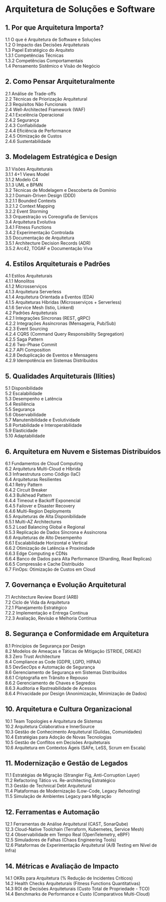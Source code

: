 # Arquitetura de Soluções e Software

## 1. Por que Arquitetura Importa?
1.1 O que é Arquitetura de Software e Soluções  
1.2 O Impacto das Decisões Arquiteturais  
1.3 Papel Estratégico do Arquiteto  
1.3.1 Competências Técnicas  
1.3.2 Competências Comportamentais  
1.4 Pensamento Sistêmico e Visão de Negócio  

## 2. Como Pensar Arquiteturalmente
2.1 Análise de Trade-offs  
2.2 Técnicas de Priorização Arquitetural  
2.3 Requisitos Não Funcionais  
2.4 Well-Architected Framework (WAF)  
2.4.1 Excelência Operacional  
2.4.2 Segurança  
2.4.3 Confiabilidade  
2.4.4 Eficiência de Performance  
2.4.5 Otimização de Custos  
2.4.6 Sustentabilidade  

## 3. Modelagem Estratégica e Design
3.1 Visões Arquiteturais  
3.1.1 4+1 Views Model  
3.1.2 Modelo C4  
3.1.3 UML e BPMN  
3.2 Técnicas de Modelagem e Descoberta de Domínio  
3.2.1 Domain-Driven Design (DDD)  
3.2.1.1 Bounded Contexts  
3.2.1.2 Context Mapping  
3.2.2 Event Storming  
3.3 Orquestração vs Coreografia de Serviços  
3.4 Arquitetura Evolutiva  
3.4.1 Fitness Functions  
3.4.2 Experimentação Controlada  
3.5 Documentação de Arquitetura  
3.5.1 Architecture Decision Records (ADR)  
3.5.2 Arc42, TOGAF e Documentação Viva  

## 4. Estilos Arquiteturais e Padrões
4.1 Estilos Arquiteturais  
4.1.1 Monolitos  
4.1.2 Microsserviços  
4.1.3 Arquitetura Serverless  
4.1.4 Arquitetura Orientada a Eventos (EDA)  
4.1.5 Arquiteturas Híbridas (Microsserviços + Serverless)  
4.1.6 Service Mesh (Istio, Linkerd)  
4.2 Padrões Arquiteturais  
4.2.1 Integrações Síncronas (REST, gRPC)  
4.2.2 Integrações Assíncronas (Mensageria, Pub/Sub)  
4.2.3 Event Sourcing  
4.2.4 CQRS (Command Query Responsibility Segregation)  
4.2.5 Saga Pattern  
4.2.6 Two-Phase Commit  
4.2.7 API Composition  
4.2.8 Deduplicação de Eventos e Mensagens  
4.2.9 Idempotência em Sistemas Distribuídos  

## 5. Qualidades Arquiteturais (Ilities)
5.1 Disponibilidade  
5.2 Escalabilidade  
5.3 Desempenho e Latência  
5.4 Resiliência  
5.5 Segurança  
5.6 Observabilidade  
5.7 Manutenibilidade e Evolutividade  
5.8 Portabilidade e Interoperabilidade  
5.9 Elasticidade  
5.10 Adaptabilidade  

## 6. Arquitetura em Nuvem e Sistemas Distribuídos
6.1 Fundamentos de Cloud Computing  
6.2 Arquitetura Multi-Cloud e Híbrida  
6.3 Infraestrutura como Código (IaC)  
6.4 Arquiteturas Resilientes  
6.4.1 Retry Pattern  
6.4.2 Circuit Breaker  
6.4.3 Bulkhead Pattern  
6.4.4 Timeout e Backoff Exponencial  
6.4.5 Failover e Disaster Recovery  
6.4.6 Multi-Region Deployments  
6.5 Arquiteturas de Alta Disponibilidade  
6.5.1 Multi-AZ Architectures  
6.5.2 Load Balancing Global e Regional  
6.5.3 Replicação de Dados Síncrona e Assíncrona  
6.6 Arquiteturas de Alto Desempenho  
6.6.1 Escalabilidade Horizontal e Vertical  
6.6.2 Otimização de Latência e Proximidade  
6.6.3 Edge Computing e CDNs  
6.6.4 Banco de Dados para Alta Performance (Sharding, Read Replicas)  
6.6.5 Compressão e Cache Distribuído  
6.7 FinOps: Otimização de Custos em Cloud  

## 7. Governança e Evolução Arquitetural
7.1 Architecture Review Board (ARB)  
7.2 Ciclo de Vida da Arquitetura  
7.2.1 Planejamento Estratégico  
7.2.2 Implementação e Entrega Contínua  
7.2.3 Avaliação, Revisão e Melhoria Contínua  

## 8. Segurança e Conformidade em Arquitetura
8.1 Princípios de Segurança por Design  
8.2 Modelos de Ameaças e Táticas de Mitigação (STRIDE, DREAD)  
8.3 Zero Trust Architecture  
8.4 Compliance as Code (GDPR, LGPD, HIPAA)  
8.5 DevSecOps e Automação de Segurança  
8.6 Gerenciamento de Segurança em Sistemas Distribuídos  
8.6.1 Criptografia em Trânsito e Repouso  
8.6.2 Gerenciamento de Chaves e Segredos  
8.6.3 Auditoria e Rastreabilidade de Acessos  
8.6.4 Privacidade por Design (Anonimização, Minimização de Dados)  

## 10. Arquitetura e Cultura Organizacional
10.1 Team Topologies e Arquitetura de Sistemas  
10.2 Arquitetura Colaborativa e InnerSource  
10.3 Gestão de Conhecimento Arquitetural (Guildas, Comunidades)  
10.4 Estratégias para Adoção de Novas Tecnologias  
10.5 Gestão de Conflitos em Decisões Arquiteturais  
10.6 Arquitetura em Contextos Ágeis (SAFe, LeSS, Scrum em Escala)  

## 11. Modernização e Gestão de Legados
11.1 Estratégias de Migração (Strangler Fig, Anti-Corruption Layer)  
11.2 Refactoring Tático vs. Re-architecting Estratégico  
11.3 Gestão de Technical Debt Arquitetural  
11.4 Plataformas de Modernização (Low-Code, Legacy Rehosting)  
11.5 Simulação de Ambientes Legacy para Migração  

## 12. Ferramentas e Automação
12.1 Ferramentas de Análise Arquitetural (CAST, SonarQube)  
12.3 Cloud-Native Toolchain (Terraform, Kubernetes, Service Mesh)  
12.4 Observabilidade em Tempo Real (OpenTelemetry, eBPF)  
12.5 Simuladores de Falhas (Chaos Engineering Tools)  
12.6 Plataformas de Experimentação Arquitetural (A/B Testing em Nível de Infra)  

## 14. Métricas e Avaliação de Impacto
14.1 OKRs para Arquitetura (% Redução de Incidentes Críticos)  
14.2 Health Checks Arquiteturais (Fitness Functions Quantitativas)  
14.3 ROI de Decisões Arquiteturais (Custo Total de Propriedade - TCO)  
14.4 Benchmarks de Performance e Custo (Comparativos Multi-Cloud)  